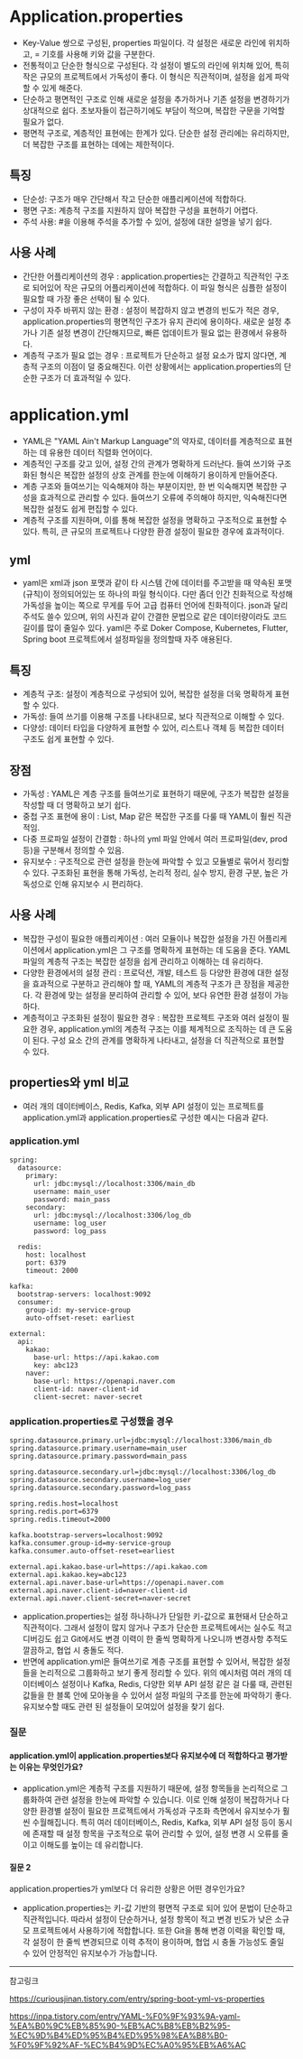 # Application.properties
- Key-Value 쌍으로 구성된, properties 파일이다. 각 설정은 새로운 라인에 위치하고, = 기호를 사용해 키와 값을 구분한다.
- 전통적이고 단순한 형식으로 구성된다. 각 설정이 별도의 라인에 위치해 있어, 특히 작은 규모의 프로젝트에서 가독성이 좋다. 이 형식은 직관적이며, 설정을 쉽게 파악할 수 있게 해준다.
- 단순하고 평면적인 구조로 인해 새로운 설정을 추가하거나 기존 설정을 변경하기가 상대적으로 쉽다. 초보자들이 접근하기에도 부담이 적으며, 복잡한 구문을 기억할 필요가 없다.
- 평면적 구조로, 계층적인 표현에는 한계가 있다. 단순한 설정 관리에는 유리하지만, 더 복잡한 구조를 표현하는 데에는 제한적이다.

## 특징
- 단순성: 구조가 매우 간단해서 작고 단순한 애플리케이션에 적합하다.
- 평면 구조: 계층적 구조를 지원하지 않아 복잡한 구성을 표현하기 어렵다.
- 주석 사용: #을 이용해 주석을 추가할 수 있어, 설정에 대한 설명을 넣기 쉽다.

## 사용 사례 
- 간단한 어플리케이션의 경우 : application.properties는 간결하고 직관적인 구조로 되어있어 작은 규모의 어플리케이션에 적합하다. 이 파일 형식은 심플한 설정이 필요할 때 가장 좋은 선택이 될 수 있다.
- 구성이 자주 바뀌지 않는 환경 : 설정이 복잡하지 않고 변경의 빈도가 적은 경우, application.properties의 평면적인 구조가 유지 관리에 용이하다. 새로운 설정 추가나 기존 설정 변경이 간단해지므로, 빠른 업데이트가 필요 없는 환경에서 유용하다.
- 계층적 구조가 필요 없는 경우 : 프로젝트가 단순하고 설정 요소가 많지 않다면, 계층적 구조의 이점이 덜 중요해진다. 이런 상황에서는 application.properties의 단순한 구조가 더 효과적일 수 있다.

# application.yml
- YAML은 "YAML Ain't Markup Language"의 약자로, 데이터를 계층적으로 표현하는 데 유용한 데이터 직렬화 언어이다.
- 계층적인 구조를 갖고 있어, 설정 간의 관계가 명확하게 드러난다. 들여 쓰기와 구조화된 형식은 복잡한 설정의 상호 관계를 한눈에 이해하기 용이하게 만들어준다.
- 계층 구조와 들여쓰기는 익숙해져야 하는 부분이지만, 한 번 익숙해지면 복잡한 구성을 효과적으로 관리할 수 있다. 들여쓰기 오류에 주의해야 하지만, 익숙해진다면 복잡한 설정도 쉽게 편집할 수 있다.
- 계층적 구조를 지원하며, 이를 통해 복잡한 설정을 명확하고 구조적으로 표현할 수 있다. 특히, 큰 규모의 프로젝트나 다양한 환경 설정이 필요한 경우에 효과적이다.

## yml
- yaml은 xml과 json 포맷과 같이 타 시스템 간에 데이터를 주고받을 때 약속된 포맷(규칙)이 정의되어있는 또 하나의 파일 형식이다. 다만 좀더 인간 친화적으로 작성해 가독성을 높이는 쪽으로 무게를 두어 고급 컴퓨터 언어에 친화적이다. json과 달리 주석도 쓸수 있으며, 위의 사진과 같이 간결한 문법으로 같은 데이터량이라도 코드길이를 많이 줄일수 있다. yaml은 주로 Doker Compose, Kubernetes, Flutter, Spring boot 프로젝트에서 설정파일을 정의할때 자주 애용된다.
			
## 특징
- 계층적 구조: 설정이 계층적으로 구성되어 있어, 복잡한 설정을 더욱 명확하게 표현할 수 있다.
- 가독성: 들여 쓰기를 이용해 구조를 나타내므로, 보다 직관적으로 이해할 수 있다.
- 다양성: 데이터 타입을 다양하게 표현할 수 있어, 리스트나 객체 등 복잡한 데이터 구조도 쉽게 표현할 수 있다.

## 장점
- 가독성 : YAML은 계층 구조를 들여쓰기로 표현하기 때문에, 구조가 복잡한 설정을 작성할 때 더 명확하고 보기 쉽다.
-  중첩 구조 표현에 용이 : List, Map 같은 복잡한 구조를 다룰 때 YAML이 훨씬 직관적임.
- 다중 프로파일 설정이 간결함 : 하나의 yml 파일 안에서 여러 프로파일(dev, prod 등)을 구분해서 정의할 수 있음.
- 유지보수 : 구조적으로 관련 설정을 한눈에 파악할 수 있고 모듈별로 묶어서 정리할 수 있다. 구조화된 표현을 통해 가독성, 논리적 정리, 실수 방지, 환경 구분, 높은 가독성으로 인해 유지보수 시 편리하다. 

## 사용 사례 
- 복잡한 구성이 필요한 애플리케이션 : 여러 모듈이나 복잡한 설정을 가진 어플리케이션에서 application.yml은 그 구조를 명확하게 표현하는 데 도움을 준다. YAML 파일의 계층적 구조는 복잡한 설정을 쉽게 관리하고 이해하는 데 유리하다.
- 다양한 환경에서의 설정 관리 : 프로덕션, 개발, 테스트 등 다양한 환경에 대한 설정을 효과적으로 구분하고 관리해야 할 때, YAML의 계층적 구조가 큰 장점을 제공한다. 각 환경에 맞는 설정을 분리하여 관리할 수 있어, 보다 유연한 환경 설정이 가능하다.
- 계층적이고 구조화된 설정이 필요한 경우 : 복잡한 프로젝트 구조와 여러 설정이 필요한 경우, application.yml의 계층적 구조는 이를 체계적으로 조직하는 데 큰 도움이 된다. 구성 요소 간의 관계를 명확하게 나타내고, 설정을 더 직관적으로 표현할 수 있다.


## properties와 yml 비교 
- 여러 개의 데이터베이스, Redis, Kafka, 외부 API 설정이 있는 프로젝트를 application.yml과 application.properties로 구성한 예시는 다음과 같다. 

### application.yml
```
spring:
  datasource:
    primary:
      url: jdbc:mysql://localhost:3306/main_db
      username: main_user
      password: main_pass
    secondary:
      url: jdbc:mysql://localhost:3306/log_db
      username: log_user
      password: log_pass

  redis:
    host: localhost
    port: 6379
    timeout: 2000

kafka:
  bootstrap-servers: localhost:9092
  consumer:
    group-id: my-service-group
    auto-offset-reset: earliest

external:
  api:
    kakao:
      base-url: https://api.kakao.com
      key: abc123
    naver:
      base-url: https://openapi.naver.com
      client-id: naver-client-id
      client-secret: naver-secret

```

### application.properties로 구성했을 경우

```
spring.datasource.primary.url=jdbc:mysql://localhost:3306/main_db
spring.datasource.primary.username=main_user
spring.datasource.primary.password=main_pass

spring.datasource.secondary.url=jdbc:mysql://localhost:3306/log_db
spring.datasource.secondary.username=log_user
spring.datasource.secondary.password=log_pass

spring.redis.host=localhost
spring.redis.port=6379
spring.redis.timeout=2000

kafka.bootstrap-servers=localhost:9092
kafka.consumer.group-id=my-service-group
kafka.consumer.auto-offset-reset=earliest

external.api.kakao.base-url=https://api.kakao.com
external.api.kakao.key=abc123
external.api.naver.base-url=https://openapi.naver.com
external.api.naver.client-id=naver-client-id
external.api.naver.client-secret=naver-secret

```
-  application.properties는 설정 하나하나가 단일한 키-값으로 표현돼서 단순하고 직관적이다. 그래서 설정이 많지 않거나 구조가 단순한 프로젝트에서는 실수도 적고 디버깅도 쉽고 Git에서도 변경 이력이 한 줄씩 명확하게 나오니까 변경사항 추적도 깔끔하고, 협업 시 충돌도 적다.
- 반면에 application.yml은 들여쓰기로 계층 구조를 표현할 수 있어서, 복잡한 설정들을 논리적으로 그룹화하고 보기 좋게 정리할 수 있다. 위의 예시처럼 여러 개의 데이터베이스 설정이나 Kafka, Redis, 다양한 외부 API 설정 같은 걸 다룰 때, 관련된 값들을 한 블록 안에 모아놓을 수 있어서 설정 파일의 구조를 한눈에 파악하기 좋다. 유지보수할 때도 관련 된 설정들이 모여있어 설정을 찾기 쉽다.


### 질문
#### application.yml이 application.properties보다 유지보수에 더 적합하다고 평가받는 이유는 무엇인가요?
- application.yml은 계층적 구조를 지원하기 때문에, 설정 항목들을 논리적으로 그룹화하여 관련 설정을 한눈에 파악할 수 있습니다. 이로 인해 설정이 복잡하거나 다양한 환경별 설정이 필요한 프로젝트에서 가독성과 구조화 측면에서 유지보수가 훨씬 수월해집니다. 특히 여러 데이터베이스, Redis, Kafka, 외부 API 설정 등이 동시에 존재할 때 설정 항목을 구조적으로 묶어 관리할 수 있어, 설정 변경 시 오류를 줄이고 이해도를 높이는 데 유리합니다.

####  질문 2
application.properties가 yml보다 더 유리한 상황은 어떤 경우인가요?
- application.properties는 키-값 기반의 평면적 구조로 되어 있어 문법이 단순하고 직관적입니다. 따라서 설정이 단순하거나, 설정 항목이 적고 변경 빈도가 낮은 소규모 프로젝트에서 사용하기에 적합합니다. 또한 Git을 통해 변경 이력을 확인할 때, 각 설정이 한 줄씩 변경되므로 이력 추적이 용이하며, 협업 시 충돌 가능성도 줄일 수 있어 안정적인 유지보수가 가능합니다.


----

참고링크 

https://curiousjinan.tistory.com/entry/spring-boot-yml-vs-properties

https://inpa.tistory.com/entry/YAML-%F0%9F%93%9A-yaml-%EA%B0%9C%EB%85%90-%EB%AC%B8%EB%B2%95-%EC%9D%B4%ED%95%B4%ED%95%98%EA%B8%B0-%F0%9F%92%AF-%EC%B4%9D%EC%A0%95%EB%A6%AC